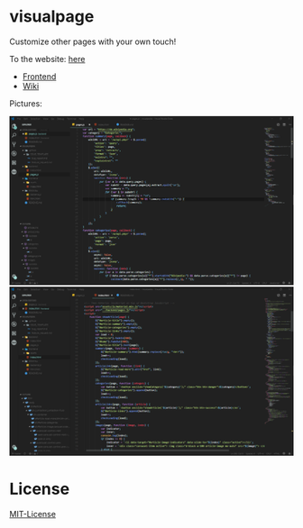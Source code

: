 # visualpage
Customize other pages with your own touch!

To the website: [here](https://codedoctorde.github.io/visualpage) 
* [Frontend](https://codedoctorde.github.io/visualpage/frontend/) 
* [Wiki](https://github.com/codedoctorde/visualpage/wiki/)

Pictures:

![Picture-1](1.png "Backend")
![Picture-1](2.png "Frontend")


# License

[MIT-License](LICENSE)
